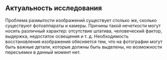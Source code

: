 ## Актуальность исследования
Проблема размытости изображений существует столько же, сколько существуют фотоаппараты и камеры. Причины такой нечеткости могут носить различный
характер: отсутствие штатива, человеческий фактор, выдержка, недостаток освещения и т. д. Необходимость восстановления изображения обясняется тем, что
на фотографии могут быть важные детали, которые должны быть выделены, но возможности пересъемки в данный момент нет.
